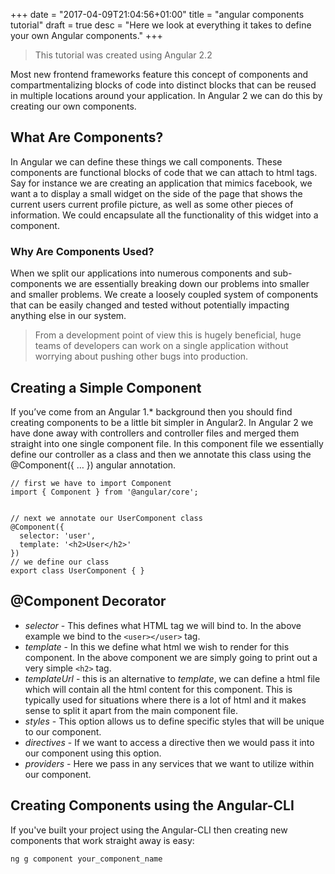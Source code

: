 +++
date = "2017-04-09T21:04:56+01:00"
title = "angular components tutorial"
draft = true
desc = "Here we look at everything it takes to define your own Angular components."
+++

> This tutorial was created using Angular 2.2

Most new frontend frameworks feature this concept of components and compartmentalizing blocks of code into distinct blocks that can be reused in multiple locations around your application. In Angular 2 we can do this by creating our own components.

## What Are Components?

In Angular we can define these things we call components. These components are functional blocks of code that we can attach to html tags. Say for instance we are creating an application that mimics facebook, we want a to display a small widget on the side of the page that shows the current users current profile picture, as well as some other pieces of information. We could encapsulate all the functionality of this widget into a component. 

### Why Are Components Used?

When we split our applications into numerous components and sub-components we are essentially breaking down our problems into smaller and smaller problems. We create a loosely coupled system of components that can be easily changed and tested without potentially impacting anything else in our system. 

> From a development point of view this is hugely beneficial, huge teams of developers can work on a single application without worrying about pushing other bugs into production. 

## Creating a Simple Component

If you’ve come from an Angular 1.* background then you should find creating components to be a little bit simpler in Angular2. In Angular 2 we have done away with controllers and controller files and merged them straight into one single component file. In this component file we essentially define our controller as a class and then we annotate this class using the @Component({ … }) angular annotation.

~~~
// first we have to import Component
import { Component } from '@angular/core';


// next we annotate our UserComponent class
@Component({
  selector: 'user',
  template: '<h2>User</h2>'
})
// we define our class
export class UserComponent { }
~~~

## @Component Decorator

* *selector* - This defines what HTML tag we will bind to. In the above example we bind to the `<user></user>` tag.
* *template* - In this we define what html we wish to render for this component. In the above component we are simply going to print out a very simple `<h2>` tag.
* *templateUrl* - this is an alternative to *template*, we can define a html file which will contain all the html content for this component. This is typically used for situations where there is a lot of html and it makes sense to split it apart from the main component file.
* *styles* - This option allows us to define specific styles that will be unique to our component. 
* *directives* - If we want to access a directive then we would pass it into our component using this option.
* *providers* - Here we pass in any services that we want to utilize within our component.

## Creating Components using the Angular-CLI

If you've built your project using the Angular-CLI then creating new components that work straight away is easy:

~~~
ng g component your_component_name
~~~